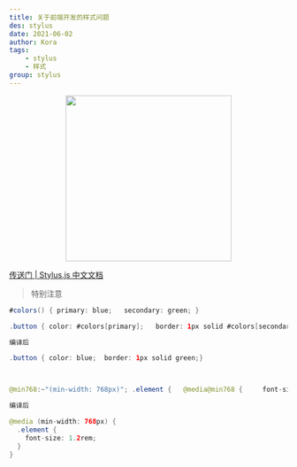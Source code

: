 ```yaml
---
title: 关于前端开发的样式问题
des: stylus
date: 2021-06-02
author: Kora
tags:
    - stylus
    - 样式
group: stylus
---
```


<img src="https://www.stylus-lang.cn/img/stylus-logo.png" style='display: block; margin: 0 auto; width: 300px'/>

[传送门 | Stylus.js 中文文档](https://www.stylus-lang.cn/)

> 特别注意

```java
#colors() { primary: blue;   secondary: green; }

.button { color: #colors[primary];   border: 1px solid #colors[secondary]; }

编译后

.button { color: blue;  border: 1px solid green;}



@min768:~"(min-width: 768px)"; .element {   @media@min768 {     font-size: 1.2rem;   } }

编译后

@media (min-width: 768px) {
  .element {
    font-size: 1.2rem;
  }
}
```

[_ less.js _less.bootcss.com_pic_f43079da.png_https_www.liangtengyu.com_9998_images_pic_f43079da.png]: https://link.zhihu.com/?target=https%3A//less.bootcss.com/%23
